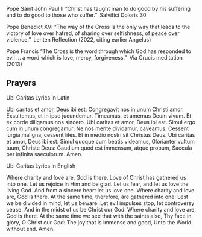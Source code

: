 Pope Saint John Paul II
“Christ has taught man to do good by his suffering and to do good to those who suffer.” Salvifici Doloris 30


Pope Benedict XVI
“The way of the Cross is the only way that leads to the victory of love over hatred, of sharing over selfishness, of peace over violence.” Lenten Reflection (2022, citing earlier Angelus)


Pope Francis
“The Cross is the word through which God has responded to evil … a word which is love, mercy, forgiveness.” Via Crucis meditation (2013)




## Prayers


Ubi Caritas Lyrics in Latin

Ubi caritas et amor, Deus ibi est.
Congregavit nos in unum Christi amor.
Exsultemus, et in ipso jucundemur.
Timeamus, et amemus Deum vivum.
Et ex corde diligamus nos sincero.
Ubi caritas et amor, Deus ibi est.
Simul ergo cum in unum congregamur:
Ne nos mente dividamur, caveamus.
Cessent iurgia maligna, cessent lites.
Et in medio nostri sit Christus Deus.
Ubi caritas et amor, Deus ibi est.
Simul quoque cum beatis videamus,
Glorianter vultum tuum, Christe Deus:
Gaudium quod est immensum, atque probum,
Saecula per infinita saeculorum. Amen.

Ubi Caritas Lyrics in English

Where charity and love are, God is there.
Love of Christ has gathered us into one.
Let us rejoice in Him and be glad.
Let us fear, and let us love the living God.
And from a sincere heart let us love one.
Where charity and love are, God is there.
At the same time, therefore, are gathered into one:
Lest we be divided in mind, let us beware.
Let evil impulses stop, let controversy cease.
And in the midst of us be Christ our God.
Where charity and love are, God is there.
At the same time we see that with the saints also,
Thy face in glory, O Christ our God:
The joy that is immense and good, Unto the
World without end. Amen.

